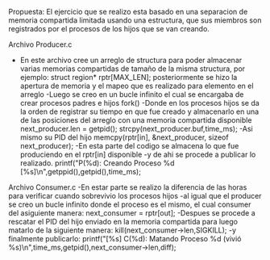 Propuesta:
El ejercicio que se realizo esta basado en una separacion de memoria compartida limitada usando una estructura,
que sus miembros son registrados por el procesos de los hijos que se van creando.

Archivo Producer.c
- En este archivo cree un arreglo de structura para poder almacenar varias memorias compartidas de tamaño de la misma structura, por ejemplo:
	struct region* rptr[MAX_LEN];
	posteriormente se hizo la apertura de memoria y el mapeo que es realizado para elemento en el arreglo
-Luego se creo en un bucle infinito el cual se encargaba de crear procesos padres e hijos 
	fork()
-Donde en los procesos hijos se da la orden de registrar su tiempo en que fue creado y almacenarlo en una de las posiciones del arreglo con una memoria compartida disponible
	next_producer.len = getpid();
	strcpy(next_producer.buf,time_ms);
-Asi mismo su PID del hijo
	memcpy(rptr[in], &next_producer, sizeof next_producer);
-En esta parte del codigo se almacena lo que fue produciendo en el rptr[in] disponible
-y de ahi se procede a publicar lo realizado.
	printf("P(%d): Creando Proceso %d [%s]\n",getppid(),getpid(),time_ms);
            

Archivo Consumer.c 
-En estar parte se realizo la diferencia de las horas para verificar cuando sobrevivio los procesos hijos
-al igual que el producer se creo un bucle infinito donde el proceso es el mismo, el cual consumer del asiguiente manera:
	next_consumer = rptr[out];
-Despues se procede a rescatar el PID del hijo enviado en la memoria compartida para luego matarlo de la siguiente manera:
   	kill(next_consumer->len,SIGKILL);
-y finalmente publicarlo:
	printf("[%s] C(%d): Matando Proceso %d (vivió %s)\n",time_ms,getpid(),next_consumer->len,diff);  
        


